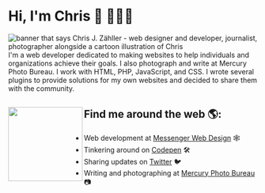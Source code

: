 # Hi, I'm Chris 👋 👨🏻‍💻

<img src="https://raw.githubusercontent.com/seezee/seezee/master/gh-header-image-cropped.png" alt="banner that says Chris J. Zähller - web designer and developer, journalist, photographer alongside a cartoon illustration of Chris">
I'm a web developer dedicated to making websites to help individuals and organizations achieve their goals. I also photograph and write at Mercury Photo Bureau. I work with HTML, PHP, JavaScript, and CSS. I wrote several plugins to provide solutions for my own websites and decided to share them with the community.


## Find me around the web 🌎: <img align="left" width="150" height="150" src="">
- Web development at <a href="https://messengerwebdesign.com">Messenger Web Design</a> 🕸
- Tinkering around on <a href="https://codepen.io/seezee">Codepen</a> 🛠
- Sharing updates on <a href="https://twitter.com/czahller">Twitter</a> 🐦
- Writing and photographing at <a href="https://mercury.photo">Mercury Photo Bureau</a> 📷

<!--
**seezee/seezee** is a ✨ _special_ ✨ repository because its `README.md` (this file) appears on your GitHub profile.

Here are some ideas to get you started:

- 🔭 I’m currently working on ...
- 🌱 I’m currently learning ...
- 👯 I’m looking to collaborate on ...
- 🤔 I’m looking for help with ...
- 💬 Ask me about ...
- 📫 How to reach me: ...
- 😄 Pronouns: ...
- ⚡ Fun fact: ...
-->
